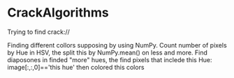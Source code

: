 # CrackAlgorithms
 Trying to find crack://

Finding different collors supposing by using NumPy. Count number of pixels by Hue in HSV, the split this by NumPy.mean() on less and more. Find  diaposones in finded "more" hues, the find pixels that inclede this Hue:
image[:,:,0]=='this hue'
then colored this colors
